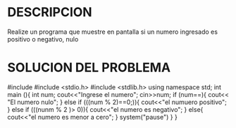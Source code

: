 # DESCRIPCION 
Realize un programa que muestre en pantalla si un numero ingresado es positivo o negativo, nulo 
# SOLUCION DEL PROBLEMA 
#include <iostream>
#include <stdio.h>
#include <stdlib.h>
using namespace std;
int main (){
    int num;
    cout<<"Ingrese el numero";
    cin>>num;
    if (num==){
        cout<< "El numero nulo";
    }
else if (((num % 2)==0;)){
    cout<<"el numuero positivo";
}
else if (((nunm % 2 )> 0)){
    cout<<"el numero es negativo";
}
else{
cout<<"el numero es menor a cero"; 
}
system("pause")
}
}